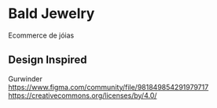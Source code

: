 # Bald Jewelry
Ecommerce de jóias

## Design Inspired
Gurwinder </br>
https://www.figma.com/community/file/981849854291979717 </br>
https://creativecommons.org/licenses/by/4.0/
